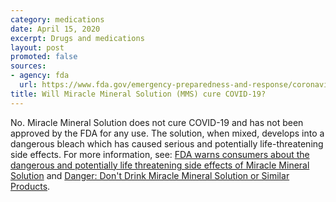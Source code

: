 ```yaml
---
category: medications
date: April 15, 2020
excerpt: Drugs and medications
layout: post
promoted: false
sources:
- agency: fda
  url: https://www.fda.gov/emergency-preparedness-and-response/coronavirus-disease-2019-covid-19/coronavirus-disease-2019-covid-19-frequently-asked-questions
title: Will Miracle Mineral Solution (MMS) cure COVID-19?
---
```


No. Miracle Mineral Solution does not cure COVID-19 and has not been approved by the FDA for any use. The solution, when mixed, develops into a dangerous bleach which has caused serious and potentially life-threatening side effects. For more information, see: [FDA warns consumers about the dangerous and potentially life threatening side effects of Miracle Mineral Solution](https://www.fda.gov/news-events/press-announcements/fda-warns-consumers-about-dangerous-and-potentially-life-threatening-side-effects-miracle-mineral) and [Danger: Don't Drink Miracle Mineral Solution or Similar Products](https://www.fda.gov/consumers/consumer-updates/danger-dont-drink-miracle-mineral-solution-or-similar-products).